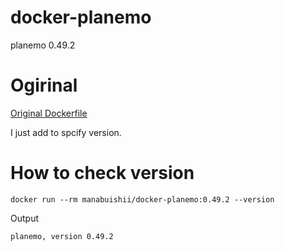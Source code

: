 # docker-planemo

planemo 0.49.2

# Ogirinal

[Original Dockerfile](https://github.com/bgruening/docker-recipes/blob/master/planemo/Dockerfile)

I just add to spcify version.

# How to check version

```
docker run --rm manabuishii/docker-planemo:0.49.2 --version
```

Output

```
planemo, version 0.49.2
```
